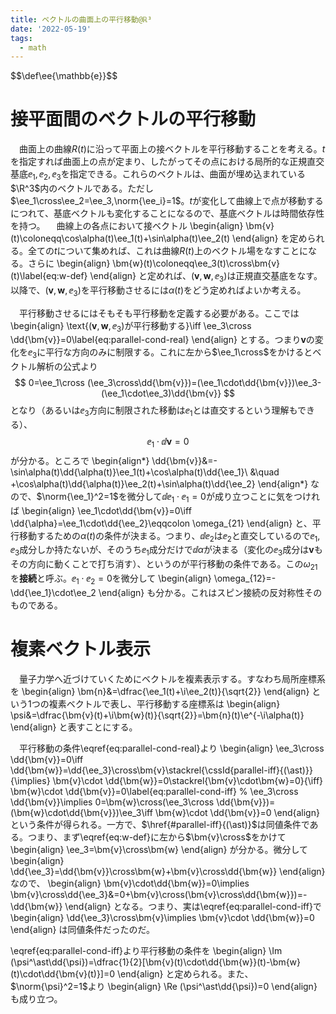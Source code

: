 ```yaml
---
title: ベクトルの曲面上の平行移動@ℝ³
date: '2022-05-19'
tags:
  - math
---
```


<div className="hidden">$$\def\ee{\mathbb{e}}$$</div>

# 接平面間のベクトルの平行移動

　曲面上の曲線$R(t)$に沿って平面上の接ベクトルを平行移動することを考える。$t$を指定すれば曲面上の点が定まり、したがってその点における局所的な正規直交基底$\ee_1,\ee_2,\ee_3$を指定できる。これらのベクトルは、曲面が埋め込まれている$\R^3$内のベクトルである。ただし$\ee_1\cross\ee_2=\ee_3,\norm{\ee_i}=1$。$t$が変化して曲線上で点が移動するにつれて、基底ベクトルも変化することになるので、基底ベクトルは時間依存性を持つ。
　曲線上の各点において接ベクトル
\begin{align}
\bm{v}(t)\coloneqq\cos\alpha(t)\ee_1(t)+\sin\alpha(t)\ee_2(t)
\end{align}
を定められる。全ての$t$について集めれば、これは曲線$R(t)$上のベクトル場をなすことになる。さらに
\begin{align}
\bm{w}(t)\coloneqq\ee_3(t)\cross\bm{v}(t)\label{eq:w-def}
\end{align}
と定めれば、$(\bm{v},\bm{w},\ee_3)$は正規直交基底をなす。以降で、$(\bm{v},\bm{w},\ee_3)$を平行移動させるには$\alpha(t)$をどう定めればよいか考える。

　平行移動させるにはそもそも平行移動を定義する必要がある。ここでは
\begin{align}
\text{$(\bm{v},\bm{w},\ee_3)$が平行移動する}\iff \ee_3\cross \dd{\bm{v}}=0\label{eq:parallel-cond-real}
\end{align}
とする。つまり$\bm{v}$の変化を$\ee_3$に平行な方向のみに制限する。これに左から$\ee_1\cross$をかけるとベクトル解析の公式より
$$
0=\ee_1\cross (\ee_3\cross\dd{\bm{v}})=(\ee_1\cdot\dd{\bm{v}})\ee_3-(\ee_1\cdot\ee_3)\dd{\bm{v}}
$$
となり（あるいは$\ee_3$方向に制限された移動は$\ee_1$とは直交するという理解もできる）、
$$
\ee_1\cdot\dd{\bm{v}}=0
$$
が分かる。ところで
\begin{align*}
\dd{\bm{v}}&=-\sin\alpha(t)\dd{\alpha(t)}\ee_1(t)+\cos\alpha(t)\dd{\ee_1}\\
&\quad +\cos\alpha(t)\dd{\alpha(t)}\ee_2(t)+\sin\alpha(t)\dd{\ee_2}
\end{align*}
なので、$\norm{\ee_1}^2=1$を微分して$\dd{\ee_1}\cdot\ee_1=0$が成り立つことに気をつければ
\begin{align}
\ee_1\cdot\dd{\bm{v}}=0\iff \dd{\alpha}=\ee_1\cdot\dd{\ee_2}\eqqcolon \omega_{21}
\end{align}
と、平行移動するための$\alpha(t)$の条件が決まる。つまり、$\dd{\ee_2}$は$\ee_2$と直交しているので$\ee_1,\ee_3$成分しか持たないが、そのうち$\ee_1$成分だけで$\dd{\alpha}$が決まる（変化の$\ee_3$成分は$\bm{v}$もその方向に動くことで打ち消す）、というのが平行移動の条件である。この$\omega_{21}$を**接続**と呼ぶ。$\ee_1\cdot\ee_2=0$を微分して
\begin{align}
  \omega_{12}=-\dd{\ee_1}\cdot\ee_2
\end{align}
も分かる。これはスピン接続の反対称性そのものである。

# 複素ベクトル表示

　量子力学へ近づけていくためにベクトルを複素表示する。すなわち局所座標系を
\begin{align}
  \bm{n}&=\dfrac{\ee_1(t)+\i\ee_2(t)}{\sqrt{2}}
\end{align}
という1つの複素ベクトルで表し、平行移動する座標系は
\begin{align}
  \psi&=\dfrac{\bm{v}(t)+\i\bm{w}(t)}{\sqrt{2}}=\bm{n}(t)\e^{-\i\alpha(t)}
\end{align}
と表すことにする。

　平行移動の条件\eqref{eq:parallel-cond-real}より
\begin{align}
\ee_3\cross \dd{\bm{v}}=0\iff \dd{\bm{w}}=\dd{\ee_3}\cross\bm{v}\stackrel{\cssId{parallel-iff}{(\ast)}}{\implies} \bm{v}\cdot \dd{\bm{w}}=0\stackrel{\bm{v}\cdot\bm{w}=0}{\iff} \bm{w}\cdot \dd{\bm{v}}=0\label{eq:parallel-cond-iff}
% \ee_3\cross \dd{\bm{v}}\implies 0=\bm{w}\cross(\ee_3\cross \dd{\bm{v}})=(\bm{w}\cdot\dd{\bm{v}})\ee_3\iff \bm{w}\cdot \dd{\bm{v}}=0
\end{align}
という条件が得られる。一方で、$\href{#parallel-iff}{(\ast)}$は同値条件である。つまり、まず\eqref{eq:w-def}に左から$\bm{v}\cross$をかけて
\begin{align}
  \ee_3=\bm{v}\cross\bm{w}
\end{align}
が分かる。微分して
\begin{align}
  \dd{\ee_3}=\dd{\bm{v}}\cross\bm{w}+\bm{v}\cross\dd{\bm{w}}
\end{align}
なので、
\begin{align}
  \bm{v}\cdot\dd{\bm{w}}=0\implies \bm{v}\cross\dd{\ee_3}&=0+\bm{v}\cross(\bm{v}\cross\dd{\bm{w}})=-\dd{\bm{w}}
\end{align}
となる。つまり、実は\eqref{eq:parallel-cond-iff}で
\begin{align}
  \dd{\ee_3}\cross\bm{v}\implies \bm{v}\cdot \dd{\bm{w}}=0
\end{align}
は同値条件だったのだ。

\eqref{eq:parallel-cond-iff}より平行移動の条件を
\begin{align}
  \Im (\psi^\ast\dd{\psi})=\dfrac{1}{2}[\bm{v}(t)\cdot\dd{\bm{w}}(t)-\bm{w}(t)\cdot\dd{\bm{v}(t)}]=0
\end{align}
と定められる。また、$\norm{\psi}^2=1$より
\begin{align}
  \Re (\psi^\ast\dd{\psi})=0
\end{align}
も成り立つ。